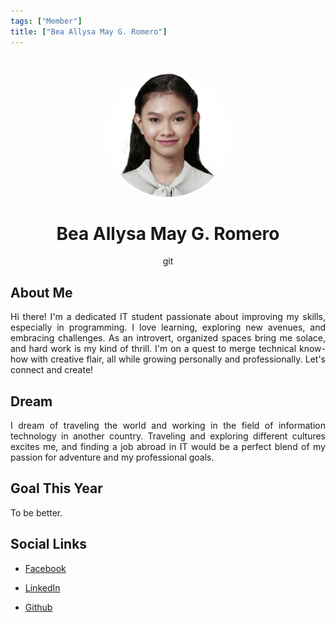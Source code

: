 ```yaml
---
tags: ["Member"]
title: ["Bea Allysa May G. Romero"]
---
```


<TagLinks/>

<div align="center">
  <img src="../../images/bea.png" width="200" height="200" style="border-radius: 50%; margin-top: 25px;" />
</div>

<div align="center">
  <h1>Bea Allysa May G. Romero</h1>git
</div>

<div style="text-align: justify;">
  <h2>About Me</h2>
  <p>Hi there! I'm a dedicated IT student passionate about improving my skills, especially in programming. I love learning, exploring new avenues, and embracing challenges. As an introvert, organized spaces bring me solace, and hard work is my kind of thrill. I'm on a quest to merge technical know-how with creative flair, all while growing personally and professionally. Let's connect and create!</p>

  <h2>Dream</h2>
  <p>I dream of traveling the world and working in the field of information technology in another country. Traveling and exploring different cultures excites me, and finding a job abroad in IT would be a perfect blend of my passion for adventure and my professional goals.
</p>
  
  <h2>Goal This Year</h2>
  <p>To be better.</p>

  <h2>Social Links</h2>
  <ul>
    <li>
      <p>
        <a href="https://www.facebook.com/profile.php?id=100009390446350">Facebook</a>
      </p>
    </li>
    <li>
      <p>
        <a href="https://www.linkedin.com/in/bea-allysa-may-romero-10ba33296/">LinkedIn</a>
      </p>
    </li>
    <li>
      <p>
        <a href="https://github.com/beyaly">Github</a>
      </p>
    </li>
  </ul>
</div>
